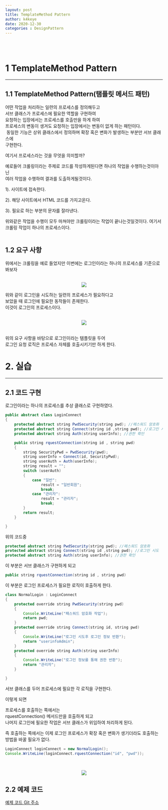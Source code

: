 ```yaml
---
layout: post
title: TemplateMethod Pattern
author: k4keye
date: 2020-12-30
categories : DesignPattern
---
```

<br/>
<br/>

# 1 TemplateMethod Pattern
___
## 1.1 TemplateMethod Pattern(탬플릿 메서드 패턴) </br>
어떤 작업을 처리하는 일련의 프로세스를 정의해두고</br>
서브 클래스가 프로세스에 필요한 역할을 구현하여</br>
요청하는 입장에서는 프로세스를 호출만을 하게 하여</br>
프로세스의 변동이 생겨도 요청하는 입장에서는 변동이 없게 하는 패턴이다.</br>
​
동일한 기능은 상위 클래스에서 정의하며 확장 혹은 변화가 발생하는 부분만 서브 클래스에 
</br>구현한다.</br>

여기서 프로세스라는 것을 무엇을 의미할까?</br>

예로들어 크롤링이라는 주제로 코드를 작성하게된다면 하나의 작업을 수행하는것이아닌</br>
 여러 작업을 수행하여 결과를 도출하게될것이다.</br>

1). 사이트에 접속한다. 

2). 해당 사이트에서 HTML 코드를 가지고온다.

3). 필요로 하는 부분의 문자를 잘라낸다.</br>

위와같은 작업을 수행이 모두 마쳐야만 크롤링이라는 작업이 끝나는것일것이다. 여기서 크롤링 작업이 하나의 프로세스이다.</br></br>

## 1.2 요구 사항 </br>
위에서는 크롤링을 예로 들었지만 이번에는 로그인이라는 하나의 프로세스를 기준으로 봐보자
</br></br>

<p align="center">
  <img src="https://img1.daumcdn.net/thumb/R1280x0/?scode=mtistory2&fname=https%3A%2F%2Fblog.kakaocdn.net%2Fdn%2FlXmu2%2FbtqPgGS2gjA%2FkakLwnxGDPvdTNqVl41Lk1%2Fimg.png" >
</p> 

위와 같이 로그인을 시도하는 일련의 프로세스가 필요하다고 </br>
보았을 때 로그인에 필요한 동작들이 존재한다.</br>
이것이 로그인의 프로세스이다.</br></br>

<p align="center">
  <img src="https://img1.daumcdn.net/thumb/R1280x0/?scode=mtistory2&fname=https%3A%2F%2Fblog.kakaocdn.net%2Fdn%2FbCQ2Ri%2FbtqPaWbHzON%2FFAQLYXXVkA82mMC6LKCQH0%2Fimg.png" >
</p> 
</br>
위의 요구 사항을 바탕으로 로그인이라는 템플릿을 두어 </br>
로그인 요청 로직은 프로세스 자체를 호출시키기만 하게 한다.


# 2. 실습
___

## 2.1 코드 구현 <br/>
로그인이라는 하나의 프로세스를 추상 클래스로 구현하였다.<br/>

``` java
public abstract class LoginConnect
{
	protected abstract string PwdSecurity(string pwd); //패스워드 암호화
	protected abstract string Connect(string id ,string pwd); //로그인 시도
	protected abstract string Auth(string userInfo); //권한 확인

	public string rquestConnection(string id , string pwd)
	{
		string SecurityPwd = PwdSecurity(pwd);
		string userInfo = Connect(id, SecurityPwd);
		string userAuth = Auth(userInfo);
		string result = "";
		switch (userAuth)
		{
			case "일반":
				result = "일반회원";
				break;
			case "관리자":
				result = "관리자";
				break;
		}
		return result;
	}

}
```

위의 코드중<br/>
```java
protected abstract string PwdSecurity(string pwd); //패스워드 암호화
protected abstract string Connect(string id ,string pwd); //로그인 시도
protected abstract string Auth(string userInfo); //권한 확인
```
이 부분은 서브 클래스가 구현하게 되고<br/>

```java
public string rquestConnection(string id , string pwd)
```
이 부분은 로그인 프로세스가 필요한 로직이 호출하게 한다.</br>

```java
class NormalLogin : LoginConnect
{
	protected override string PwdSecurity(string pwd)
	{
		Console.WriteLine("패스워드 암호화 작업");
		return pwd;
	}
	protected override string Connect(string id, string pwd)
	{
		Console.WriteLine("로그인 시도후 로그인 정보 반환");
		return "userinfoAdmin";
	}
	protected override string Auth(string userInfo)
	{
		Console.WriteLine("로그인 정보를 통해 권한 반환");
		return "관리자";
	}

}
```
서브 클래스를 두어 프로세스에 필요한 각 로직을 구현한다.<br/>

이렇게 되면<br/>

프로세스를 호출하는 쪽에서는<br/>
rquestConnection() 메서드만을 호출하게 되고<br/>
나머지 로그인에 필요한 작업은 서브 클래스가 위임하여 처리하게 된다.<br/>

즉 호출하는 쪽에서는 이제 로그인 프로세스가 확장 혹은 변화가 생기더라도 호출하는 방법을 바꿀 필요가 없다.<br/>

```java
LoginConnect loginConnect = new NormalLogin();
Console.WriteLine(loginConnect.rquestConnection("id", "pwd"));
```
<br/>

<p align="center">
    <img src="https://img1.daumcdn.net/thumb/R1280x0/?scode=mtistory2&fname=https%3A%2F%2Fblog.kakaocdn.net%2Fdn%2Flc4On%2FbtqPnaltdN7%2F7w67R8WGnpuMjVOgfZ72CK%2Fimg.png">
</p>


## 2.2 예제 코드 <br/>
[예제 코드 Git 주소 ](https://github.com/k4keye/DesignPattern)